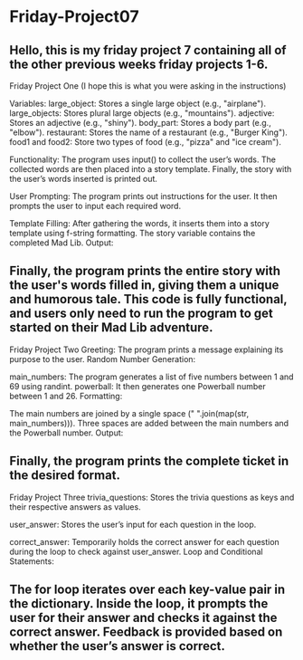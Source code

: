 # Friday-Project07
Hello, this is my friday project 7 containing all of the other previous weeks friday projects 1-6. 
---------------------------------------------------------------------------------------------------
Friday Project One (I hope this is what you were asking in the instructions) 

Variables:
large_object: Stores a single large object (e.g., "airplane").
large_objects: Stores plural large objects (e.g., "mountains").
adjective: Stores an adjective (e.g., "shiny").
body_part: Stores a body part (e.g., "elbow").
restaurant: Stores the name of a restaurant (e.g., "Burger King").
food1 and food2: Store two types of food (e.g., "pizza" and "ice cream").

Functionality:
The program uses input() to collect the user’s words.
The collected words are then placed into a story template.
Finally, the story with the user’s words inserted is printed out.

User Prompting:
The program prints out instructions for the user.
It then prompts the user to input each required word.

Template Filling:
After gathering the words, it inserts them into a story template using f-string formatting.
The story variable contains the completed Mad Lib.
Output:

Finally, the program prints the entire story with the user's words filled in, giving them a unique and humorous tale.
This code is fully functional, and users only need to run the program to get started on their Mad Lib adventure.
---------------------------------------------------------------------------------------------------
Friday Project Two
Greeting:
The program prints a message explaining its purpose to the user.
Random Number Generation:

main_numbers: The program generates a list of five numbers between 1 and 69 using randint.
powerball: It then generates one Powerball number between 1 and 26.
Formatting:

The main numbers are joined by a single space (" ".join(map(str, main_numbers))).
Three spaces are added between the main numbers and the Powerball number.
Output:

Finally, the program prints the complete ticket in the desired format.
---------------------------------------------------------------------------------------------------
Friday Project Three
trivia_questions: Stores the trivia questions as keys and their respective answers as values.

user_answer: Stores the user’s input for each question in the loop.

correct_answer: Temporarily holds the correct answer for each question during the loop to check against user_answer.
Loop and Conditional Statements:

The for loop iterates over each key-value pair in the dictionary.
Inside the loop, it prompts the user for their answer and checks it against the correct answer.
Feedback is provided based on whether the user’s answer is correct.
---------------------------------------------------------------------------------------------------

